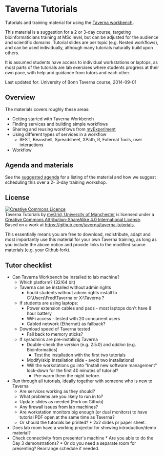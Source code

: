 Taverna Tutorials
=================

Tutorials and training material for using the [Taverna workbench](http://www.taverna.org.uk/).

This material is a suggestion for a 2 or 3-day course, targeting bioinformaticians training at MSc level, but can be adjusted for the audience and scientific domains. Tutorial slides are per topic (e.g. Nested workflows), and can be used individually, although many tutorials naturally build upon others.

It is assumed students have access to individual workstations or laptops, as most parts of the tutorials are lab exercises where students progress at their own pace, with help and guidance from tutors and each other.

Last updated for: University of Bonn Taverna course, 2014-09-01

## Overview

The materials covers roughly these areas:
 * Getting started with Taverna Workbench
 * Finding services and building simple workflows
 * Sharing and reusing workflows from [myExperiment](http://www.myexperiment.org/)
 * Using different types of services in a workflow
   * REST, Beanshell, Spreadsheet, XPath, R, External Tools, user interactions
 * Workflow 


## Agenda and materials

See the [suggested agenda](AGENDA.md) for a listing of the material and how we suggest scheduling this over a 2- 3-day training workshop.


## License

<a rel="license" href="http://creativecommons.org/licenses/by-sa/4.0/"><img alt="Creative Commons Licence" style="border-width:0" src="https://i.creativecommons.org/l/by-sa/4.0/88x31.png" /></a><br /><span xmlns:dct="http://purl.org/dc/terms/" property="dct:title">Taverna Tutorials</span> by <a xmlns:cc="http://creativecommons.org/ns#" href="http://www.mygrid.org.uk/" property="cc:attributionName" rel="cc:attributionURL">myGrid, University of Manchester</a> is licensed under a <a rel="license" href="http://creativecommons.org/licenses/by-sa/4.0/">Creative Commons Attribution-ShareAlike 4.0 International License</a>.<br />Based on a work at <a xmlns:dct="http://purl.org/dc/terms/" href="https://github.com/taverna/taverna-tutorials" rel="dct:source">https://github.com/taverna/taverna-tutorials</a>.

This essentially means you are free to download, redistribute, adapt and most importantly use this material for your own Taverna training, as long as you include the above notion and provide links to the modified source materials (e.g. your Github fork).


## Tutor checklist

* Can Taverna Workbench be installed to lab machine? 
  * Which platform? (32/64 bit)
  * Taverna can be installed without admin rights
    * hould students without admin rights install to C:\Users\Fred\Taverna  or X:\Taverna ?
  * If students are using laptops:
    * Power extension cables and pads - most laptops don't have 8 hour battery
    * WiFi access - tested with 20 concurrent users
    * Cabled network (Ethernet) as fallback?
  * Download speed of Taverna tested
    * Fall back to memory sticks?
  * If sysadmins are pre-installing Taverna
    * Double-check the *version* (e.g. 2.5.0) and *edition* (e.g. Bioinformatics)
      * Test the installation with the first two tutorials
    * Modify/skip Installation slide - avoid two installations!
    * Will the workstations go into "Install new software management" lock-down for the first 40 minutes of tutorial?
      * Pre-warm them the night before.
* Run through all tutorials, ideally together with someone who is new to Taverna
  *  Are services working as they should?
  *  What problems are you likely to run in to?
  *  Update slides as needed (Fork on Github)
  *  Any firewall issues from lab machines?
  *  Are workstation monitors big enough (or dual monitors) to have tutorial PDF open at the same time as Taverna?
    *  Or should the tutorials be printed?
      *  2x2 slides pr paper sheet.
*  Does lab room have a working projector for showing introduction/demo material?
  *  Check connectivity from presenter's machine
    *  Are you able to do the Day 3 demonstrations?
    * Or do you need a separate room for presenting? Rearrange schedule if needed.

